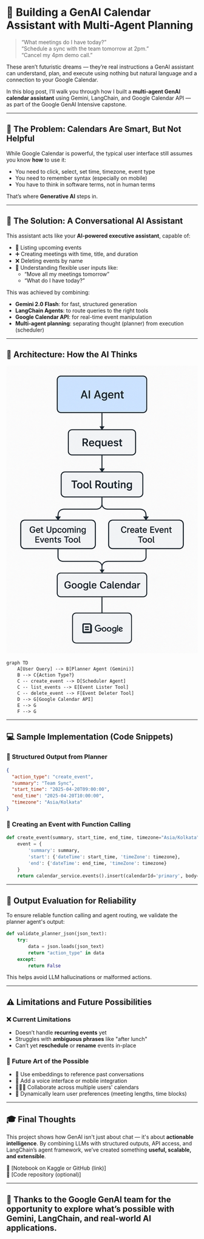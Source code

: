 
# 🧠 Building a GenAI Calendar Assistant with Multi-Agent Planning

> “What meetings do I have today?”  
> “Schedule a sync with the team tomorrow at 2pm.”  
> “Cancel my 4pm demo call.”

These aren’t futuristic dreams — they’re real instructions a GenAI assistant can understand, plan, and execute using nothing but natural language and a connection to your Google Calendar.

In this blog post, I’ll walk you through how I built a **multi-agent GenAI calendar assistant** using Gemini, LangChain, and Google Calendar API — as part of the Google GenAI Intensive capstone.

---

## 🎯 The Problem: Calendars Are Smart, But Not Helpful

While Google Calendar is powerful, the typical user interface still assumes you know **how** to use it:

- You need to click, select, set time, timezone, event type
- You need to remember syntax (especially on mobile)
- You have to think in software terms, not in human terms

That’s where **Generative AI** steps in.

---

## 🚀 The Solution: A Conversational AI Assistant

This assistant acts like your **AI-powered executive assistant**, capable of:
- 📅 Listing upcoming events
- ➕ Creating meetings with time, title, and duration
- ❌ Deleting events by name
- 🤖 Understanding flexible user inputs like:
  - “Move all my meetings tomorrow”
  - “What do I have today?”

This was achieved by combining:
- **Gemini 2.0 Flash**: for fast, structured generation
- **LangChain Agents**: to route queries to the right tools
- **Google Calendar API**: for real-time event manipulation
- **Multi-agent planning**: separating thought (planner) from execution (scheduler)

---

## 🔁 Architecture: How the AI Thinks

![Calendar Assistant Flowchart](calendar_assistant_flowchart.png)


```mermaid
graph TD
    A[User Query] --> B[Planner Agent (Gemini)]
    B --> C{Action Type?}
    C -- create_event --> D[Scheduler Agent]
    C -- list_events --> E[Event Lister Tool]
    C -- delete_event --> F[Event Deleter Tool]
    D --> G[Google Calendar API]
    E --> G
    F --> G

```

---

## 💻 Sample Implementation (Code Snippets)

### 🔷 Structured Output from Planner
```json
{
  "action_type": "create_event",
  "summary": "Team Sync",
  "start_time": "2025-04-20T09:00:00",
  "end_time": "2025-04-20T10:00:00",
  "timezone": "Asia/Kolkata"
}
```

### 🔧 Creating an Event with Function Calling
```python
def create_event(summary, start_time, end_time, timezone="Asia/Kolkata"):
    event = {
        'summary': summary,
        'start': {'dateTime': start_time, 'timeZone': timezone},
        'end': {'dateTime': end_time, 'timeZone': timezone}
    }
    return calendar_service.events().insert(calendarId='primary', body=event).execute()
```

---

## 🧪 Output Evaluation for Reliability

To ensure reliable function calling and agent routing, we validate the planner agent's output:

```python
def validate_planner_json(json_text):
    try:
        data = json.loads(json_text)
        return "action_type" in data
    except:
        return False
```

This helps avoid LLM hallucinations or malformed actions.

---

## ⚠️ Limitations and Future Possibilities

### ❌ Current Limitations
- Doesn’t handle **recurring events** yet
- Struggles with **ambiguous phrases** like "after lunch"
- Can’t yet **reschedule** or **rename** events in-place

### 🌅 Future Art of the Possible
- 🧠 Use embeddings to reference past conversations
- 🧭 Add a voice interface or mobile integration
- 🧑‍🤝‍🧑 Collaborate across multiple users' calendars
- 🤖 Dynamically learn user preferences (meeting lengths, time blocks)

---

## 🎓 Final Thoughts

This project shows how GenAI isn't just about chat — it's about **actionable intelligence**. By combining LLMs with structured outputs, API access, and LangChain’s agent framework, we’ve created something **useful, scalable, and extensible**.

🔗 [Notebook on Kaggle or GitHub (link)]  
🔧 [Code repository (optional)]

---

## 🙌 Thanks to the Google GenAI team for the opportunity to explore what’s possible with Gemini, LangChain, and real-world AI applications.
